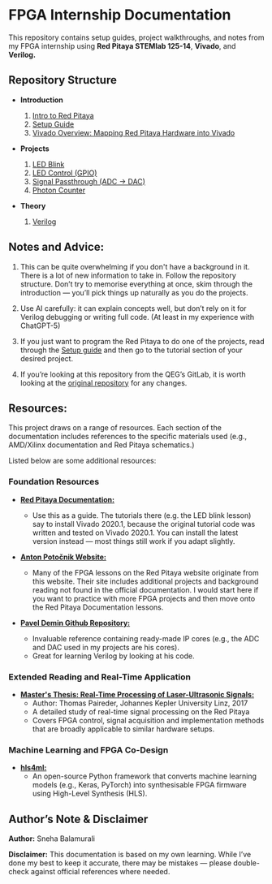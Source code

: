 # FPGA Internship Documentation

This repository contains setup guides, project walkthroughs, and notes from my FPGA internship using **Red Pitaya STEMlab 125-14**, **Vivado**, and **Verilog.**

## Repository Structure

- **Introduction**
    1. [Intro to Red Pitaya](/introduction/red_pitaya.md)
    2. [Setup Guide](/introduction/setup_guide.md)
    3. [Vivado Overview: Mapping Red Pitaya Hardware into Vivado](/introduction/vivado_overview.md)

- **Projects**
    1. [LED Blink](/projects/led_blink.md)
    2. [LED Control (GPIO)](/projects/led_control_gpio.md)
    3. [Signal Passthrough (ADC -> DAC)](/projects/signal_passthrough_adc_dac.md)
    4. [Photon Counter](/projects/photon_counter.md)

- **Theory**
    1. [Verilog](/theory/verilog.md)

## Notes and Advice:

1. This can be quite overwhelming if you don't have a background in it. There is a lot of new information to take in. Follow the repository structure. Don’t try to memorise everything at once, skim through the introduction — you’ll pick things up naturally as you do the projects. 

2. Use AI carefully: it can explain concepts well, but don’t rely on it for Verilog debugging or writing full code. (At least in my experience with ChatGPT-5) 

3. If you just want to program the Red Pitaya to do one of the projects, read through the [Setup guide](/introduction/setup_guide.md) and then go to the tutorial section of your desired project.

4. If you’re looking at this repository from the QEG’s GitLab, it is worth looking at the [original repository](https://github.com/sneha-balamurali/fpga/tree/main) for any changes.

## Resources:

This project draws on a range of resources. Each section of the documentation includes references to the specific materials used (e.g., AMD/Xilinx documentation and Red Pitaya schematics.)  

Listed below are some additional resources:

### Foundation Resources

- [**Red Pitaya Documentation:**](https://redpitaya-knowledge-base.readthedocs.io/en/latest/learn_fpga/fpga_learn.html)
    - Use this as a guide. The tutorials there (e.g. the LED blink lesson) say to install Vivado 2020.1, because the original tutorial code was written and tested on Vivado 2020.1. You can install the latest version instead — most things still work if you adapt slightly.

- [**Anton Potočnik Website:**](https://antonpotocnik.com/?cat=29)
    - Many of the FPGA lessons on the Red Pitaya website originate from this website. Their site includes additional projects and background reading not found in the official documentation. I would start here if you want to practice with more FPGA projects and then move onto the Red Pitaya Documentation lessons.

- [**Pavel Demin Github Repository:**](https://github.com/pavel-demin/red-pitaya-notes/tree/master/cores)
    - Invaluable reference containing ready-made IP cores (e.g., the ADC and DAC used in my projects are his cores).
    - Great for learning Verilog by looking at his code.

### Extended Reading and Real-Time Application

- [**Master's Thesis: Real-Time Processing of Laser-Ultrasonic Signals:**](https://epub.jku.at/obvulihs/download/pdf/2406394?originalFilename=true )
    - Author: Thomas Paireder, Johannes Kepler University Linz, 2017
    - A detailed study of real-time signal processing on the Red Pitaya
    - Covers FPGA control, signal acquisition and implementation methods that are broadly applicable to similar hardware setups. 

### Machine Learning and FPGA Co-Design

- [**hls4ml:**](https://fastmachinelearning.org/hls4ml/)
    - An open-source Python framework that converts machine learning models (e.g., Keras, PyTorch) into synthesisable FPGA firmware using High-Level Synthesis (HLS).

## Author’s Note & Disclaimer

**Author:** Sneha Balamurali

**Disclaimer:** This documentation is based on my own learning. While I’ve done my best to keep it accurate, there may be mistakes — please double-check against official references where needed.